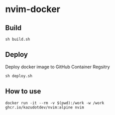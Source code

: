 # nvim-docker

## Build

```shell
sh build.sh
```

## Deploy

Deploy docker image to GitHub Container Regsitry

```shell
sh deploy.sh
```

## How to use

```shell
docker run -it --rm -v $(pwd):/work -w /work ghcr.io/kazudotdev/nvim:alpine nvim
```
